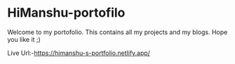 # HiManshu-portofilo
Welcome to my portofolio. This contains all my projects and my blogs.
Hope you like it ;)

Live Url:-https://himanshu-s-portfolio.netlify.app/


